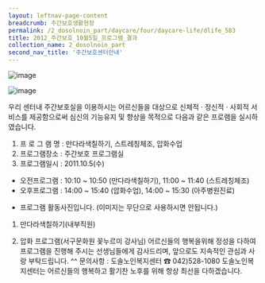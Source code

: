```yaml
--- 
layout: leftnav-page-content 
breadcrumb: 주간보호생활현장 
permalink: /2_dosolnoin_part/daycare/four/daycare-life/dlife_583
title: 2012_주간보호_10월5일_프로그램_결과
collection_name: 2_dosolnoin_part
second_nav_title: '주간보호센터안내' 
---
```

![image]({{site.baseurl}}/resource_room/daycare-life/files/8-2012-WSI_1.jpg )

![image]({{site.baseurl}}/resource_room/daycare-life/files/8-2012-WSI_2.jpg )

우리 센터내 주간보호실을 이용하시는 어르신들을 대상으로 신체적 · 정신적 · 사회적 서비스를 제공함으로써 심신의 기능유지 및 향상을 목적으로 다음과 같은 프로램을 실시하였습니다.
1. 프 로 그 램 명 : 만다라색칠하기, 스트레칭체조, 압화수업
2. 프로그램장소 : 주간보호 프로그램실
3. 프로그램일시 : 2011.10.5(수)
- 오전프로그램 : 10:10 ~ 10:50 (만다라색칠하기), 11:00 ~ 11:40 (스트레칭체조)
- 오후프로그램 : 14:00 ~ 15:40 (압화수업), 14:00 ~ 15:30 (아주병원진료)
* 프로그램 활동사진입니다. (이미지는 무단으로 사용하시면 안됩니다.)


1. 만다라색칠하기(내부직원)

2. 압화 프로그램(서구문화원 꽃누르미 강사님)
어르신들의 행복을위해 정성을 다하여 프로그램을 진행해 주시는 선생님들에게 감사드리며, 앞으로도 지속적인 관심과 사랑 부탁드립니다. ^^
문의사항 : 도솔노인복지센터 ☎ 042)528-1080
도솔노인복지센터는 어르신들의 행복하고 활기찬 노후를 위해 항상 최선을 다하겠습니다.